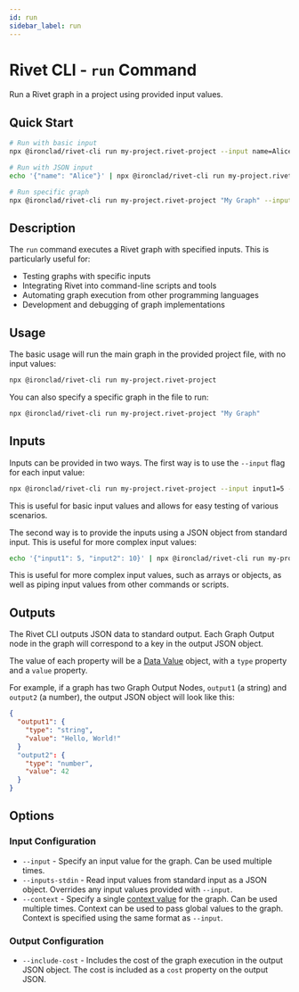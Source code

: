 ```yaml
---
id: run
sidebar_label: run
---
```


# Rivet CLI - `run` Command

Run a Rivet graph in a project using provided input values.

## Quick Start

```bash
# Run with basic input
npx @ironclad/rivet-cli run my-project.rivet-project --input name=Alice

# Run with JSON input
echo '{"name": "Alice"}' | npx @ironclad/rivet-cli run my-project.rivet-project --inputs-stdin

# Run specific graph
npx @ironclad/rivet-cli run my-project.rivet-project "My Graph" --input name=Alice
```

## Description

The `run` command executes a Rivet graph with specified inputs. This is particularly useful for:

- Testing graphs with specific inputs
- Integrating Rivet into command-line scripts and tools
- Automating graph execution from other programming languages
- Development and debugging of graph implementations

## Usage

The basic usage will run the main graph in the provided project file, with no input values:

```bash
npx @ironclad/rivet-cli run my-project.rivet-project
```

You can also specify a specific graph in the file to run:

```bash
npx @ironclad/rivet-cli run my-project.rivet-project "My Graph"
```

## Inputs

Inputs can be provided in two ways. The first way is to use the `--input` flag for each input value:

```bash
npx @ironclad/rivet-cli run my-project.rivet-project --input input1=5 --input input2=10
```

This is useful for basic input values and allows for easy testing of various scenarios.

The second way is to provide the inputs using a JSON object from standard input. This is useful for more complex input values:

```bash
echo '{"input1": 5, "input2": 10}' | npx @ironclad/rivet-cli run my-project.rivet-project --inputs-stdin
```

This is useful for more complex input values, such as arrays or objects, as well as piping input values from other commands or scripts.

## Outputs

The Rivet CLI outputs JSON data to standard output. Each Graph Output node in the graph will correspond to a key in the output JSON object.

The value of each property will be a [Data Value](../user-guide/data-types.md) object, with a `type` property and a `value` property.

For example, if a graph has two Graph Output Nodes, `output1` (a string) and `output2` (a number), the output JSON object will look like this:

```json
{
  "output1": {
    "type": "string",
    "value": "Hello, World!"
  }
  "output2": {
    "type": "number",
    "value": 42
  }
}
```

## Options

### Input Configuration

- `--input` - Specify an input value for the graph. Can be used multiple times.
- `--inputs-stdin` - Read input values from standard input as a JSON object. Overrides any input values provided with `--input`.
- `--context` - Specify a single [context value](../node-reference/context.mdx) for the graph. Can be used multiple times. Context can be used to pass global values to the graph. Context is specified using the same format as `--input`.

### Output Configuration

- `--include-cost` - Includes the cost of the graph execution in the output JSON object. The cost is included as a `cost` property on the output JSON.
